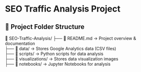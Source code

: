 # SEO Traffic Analysis Project

## 📂 Project Folder Structure

📂 SEO-Traffic-Analysis/
├── 📜 README.md  → Project overview & documentation  
├── 📂 data/  → Stores Google Analytics data (CSV files)  
├── 📂 scripts/  → Python scripts for data analysis  
├── 📂 visualizations/  → Stores data visualization images  
├── 📂 notebooks/  → Jupyter Notebooks for analysis  

